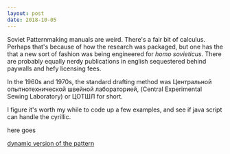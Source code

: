 ```yaml
---
layout: post
date: 2018-10-05
---
```


Soviet Patternmaking manuals are weird. There's a fair bit of calculus. Perhaps that's because of how the research was packaged,
but one has the that a new sort of fashion was being engineered for _homo sovieticus_. There are probably equally nerdy publications in 
english sequestered behind paywalls and hefy licensing fees.

In the 1960s and 1970s, the standard drafting method was Центральной опытнотехнической швейной лабораторией, (Central Experimental Sewing Laboratory)
or ЦОТШЛ for short.

I figure it's worth my while to code up a few examples, and see if java script can handle the cyrillic.


here goes

[dynamic version of the pattern](/patterns/CESL/dress.html)



